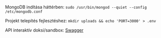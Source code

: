 MongoDB indítása háttérben: `sudo /usr/bin/mongod --quiet --config /etc/mongodb.conf`

Projekt telepítés fejlesztéshez: `mkdir uploads && echo 'PORT=3000' > .env`

API interaktív doksi/sandbox: [Swagger](https://2389-84-3-31-39.ngrok.io/api-docs)
